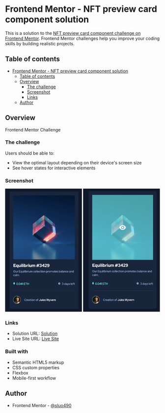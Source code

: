 # Frontend Mentor - NFT preview card component solution

This is a solution to the [NFT preview card component challenge on Frontend Mentor](https://www.frontendmentor.io/challenges/nft-preview-card-component-SbdUL_w0U). Frontend Mentor challenges help you improve your coding skills by building realistic projects. 

## Table of contents

- [Frontend Mentor - NFT preview card component solution](#frontend-mentor---nft-preview-card-component-solution)
  - [Table of contents](#table-of-contents)
  - [Overview](#overview)
    - [The challenge](#the-challenge)
    - [Screenshot](#screenshot)
    - [Links](#links)
  - [Author](#author)

## Overview

Frontend Mentor Challenge

### The challenge

Users should be able to:

- View the optimal layout depending on their device's screen size
- See hover states for interactive elements

### Screenshot

<div> 
   <img src = "https://github.com/SLuo490/NFT-Preview-Card-Component/blob/master/screenshot/Screen%20Shot%202021-12-27%20at%204.56.28%20PM.png" width = "250" height = "400">
  <img src = "https://github.com/SLuo490/NFT-Preview-Card-Component/blob/master/screenshot/Screen%20Shot%202021-12-27%20at%204.56.19%20PM.png" width = "250" height = "400">
</div>

### Links

- Solution URL: [Solution](https://www.frontendmentor.io/solutions/nft-preview-card-component-V5vLdMWks)
- Live Site URL: [Live Site](https://nft-preview-fementor.netlify.app/)

### Built with

- Semantic HTML5 markup
- CSS custom properties
- Flexbox
- Mobile-first workflow


## Author

- Frontend Mentor - [@sluo490](https://www.frontendmentor.io/profile/SLuo490)
